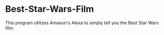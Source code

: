 # Best-Star-Wars-Film
This program utilizes Amaxon's Alexa to simply tell you the Best Star Wars film.
